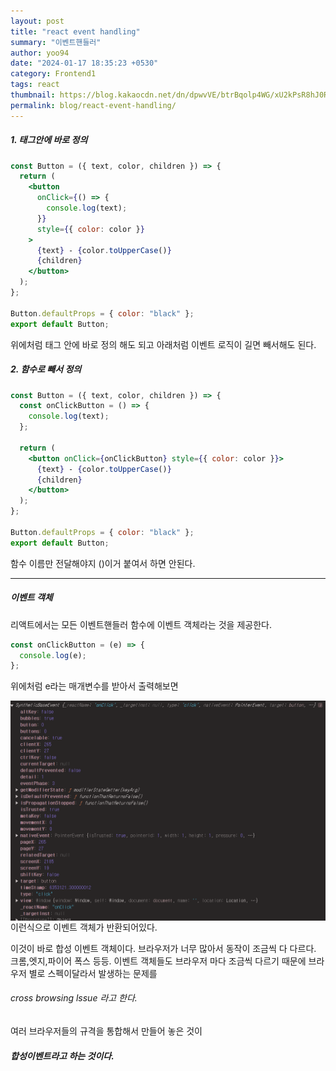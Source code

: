 ```yaml
---
layout: post
title: "react event handling"
summary: "이벤트핸들러"
author: yoo94
date: "2024-01-17 18:35:23 +0530"
category: Frontend1
tags: react
thumbnail: https://blog.kakaocdn.net/dn/dpwvVE/btrBqolp4WG/xU2kPsR8hJ0Rpx9B1LSoZ1/img.png
permalink: blog/react-event-handling/
---
```


##### 1. 태그안에 바로 정의

```jsx
const Button = ({ text, color, children }) => {
  return (
    <button
      onClick={() => {
        console.log(text);
      }}
      style={{ color: color }}
    >
      {text} - {color.toUpperCase()}
      {children}
    </button>
  );
};

Button.defaultProps = { color: "black" };
export default Button;
```

위에처럼 태그 안에 바로 정의 해도 되고
아래처럼 이벤트 로직이 길면 빼서해도 된다.

##### 2. 함수로 빼서 정의

```jsx
const Button = ({ text, color, children }) => {
  const onClickButton = () => {
    console.log(text);
  };

  return (
    <button onClick={onClickButton} style={{ color: color }}>
      {text} - {color.toUpperCase()}
      {children}
    </button>
  );
};

Button.defaultProps = { color: "black" };
export default Button;
```

함수 이름만 전달해야지 ()이거 붙여서 하면 안된다.

---

##### 이벤트 객체

리액트에서는 모든 이벤트핸들러 함수에 이벤트 객체라는 것을 제공한다.

```jsx
const onClickButton = (e) => {
  console.log(e);
};
```

위에처럼 e라는 매개변수를 받아서 출력해보면
<div style="display: flex; justify-content: center;">
  <img src="/blog/postImg/Pasted image 20240505215910.png" alt="Pasted image 20240505215910.png" style="max-width:100%;; height:70%;">
</div>
이런식으로 이벤트 객체가 반환되어있다.

이것이 바로 합성 이벤트 객체이다.
브라우저가 너무 많아서 동작이 조금씩 다 다르다.
크롬,엣지,파이어 폭스 등등. 이벤트 객체들도 브라우저 마다 조금씩 다르기 때문에 브라우저 별로 스펙이달라서 발생하는 문제를

###### cross browsing lssue 라고 한다.

여러 브라우저들의 규격을 통합해서 만들어 놓은 것이

##### 합성이벤트라고 하는 것이다.
